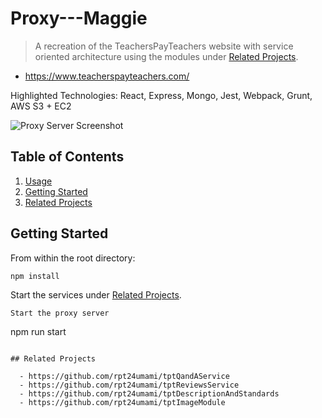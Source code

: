 # Proxy---Maggie

> A recreation of the TeachersPayTeachers website with service oriented architecture using the modules under [Related Projects](#Related).
 - https://www.teacherspayteachers.com/

 Highlighted Technologies: React, Express, Mongo, Jest, Webpack, Grunt, AWS S3 + EC2

![Proxy Server Screenshot](./proxyScreenshot.gif)

## Table of Contents

1. [Usage](#Usage)
2. [Getting Started](#Getting)
3. [Related Projects](#Related)

## Getting Started

From within the root directory:
```
npm install
```

Start the services under [Related Projects](#Related).

```
Start the proxy server
```
npm run start
```

## Related Projects

  - https://github.com/rpt24umami/tptQandAService
  - https://github.com/rpt24umami/tptReviewsService
  - https://github.com/rpt24umami/tptDescriptionAndStandards
  - https://github.com/rpt24umami/tptImageModule
